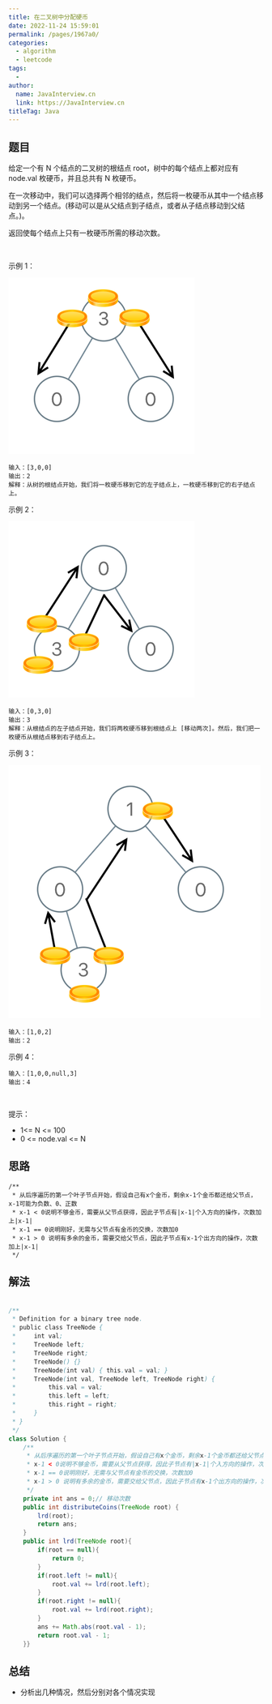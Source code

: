 ```yaml
---
title: 在二叉树中分配硬币
date: 2022-11-24 15:59:01
permalink: /pages/1967a0/
categories:
  - algorithm
  - leetcode
tags:
  - 
author: 
  name: JavaInterview.cn
  link: https://JavaInterview.cn
titleTag: Java
---
```


## 题目

给定一个有 N 个结点的二叉树的根结点 root，树中的每个结点上都对应有 node.val 枚硬币，并且总共有 N 枚硬币。

在一次移动中，我们可以选择两个相邻的结点，然后将一枚硬币从其中一个结点移动到另一个结点。(移动可以是从父结点到子结点，或者从子结点移动到父结点。)。

返回使每个结点上只有一枚硬币所需的移动次数。

 

示例 1：

![](../../../media/pictures/leetcode/tree1_1.png)


    输入：[3,0,0]
    输出：2
    解释：从树的根结点开始，我们将一枚硬币移到它的左子结点上，一枚硬币移到它的右子结点上。
示例 2：

![](../../../media/pictures/leetcode/tree2_1.png)


    输入：[0,3,0]
    输出：3
    解释：从根结点的左子结点开始，我们将两枚硬币移到根结点上 [移动两次]。然后，我们把一枚硬币从根结点移到右子结点上。
示例 3：

![](../../../media/pictures/leetcode/tree4_1.png)


    输入：[1,0,2]
    输出：2    
示例 4：



    输入：[1,0,0,null,3]
    输出：4
 

提示：

- 1<= N <= 100
- 0 <= node.val <= N

## 思路

    /**
     * 从后序遍历的第一个叶子节点开始，假设自己有x个金币，剩余x-1个金币都还给父节点，x-1可能为负数、0、正数
     * x-1 < 0说明不够金币，需要从父节点获得，因此子节点有|x-1|个入方向的操作，次数加上|x-1|
     * x-1 == 0说明刚好，无需与父节点有金币的交换，次数加0
     * x-1 > 0 说明有多余的金币，需要交给父节点，因此子节点有x-1个出方向的操作，次数加上|x-1|
     */


## 解法
```java

/**
 * Definition for a binary tree node.
 * public class TreeNode {
 *     int val;
 *     TreeNode left;
 *     TreeNode right;
 *     TreeNode() {}
 *     TreeNode(int val) { this.val = val; }
 *     TreeNode(int val, TreeNode left, TreeNode right) {
 *         this.val = val;
 *         this.left = left;
 *         this.right = right;
 *     }
 * }
 */
class Solution {
    /**
     * 从后序遍历的第一个叶子节点开始，假设自己有x个金币，剩余x-1个金币都还给父节点，x-1可能为负数、0、正数
     * x-1 < 0说明不够金币，需要从父节点获得，因此子节点有|x-1|个入方向的操作，次数加上|x-1|
     * x-1 == 0说明刚好，无需与父节点有金币的交换，次数加0
     * x-1 > 0 说明有多余的金币，需要交给父节点，因此子节点有x-1个出方向的操作，次数加上|x-1|
     */
    private int ans = 0;// 移动次数
    public int distributeCoins(TreeNode root) {
        lrd(root);
        return ans;
    }
    public int lrd(TreeNode root){
        if(root == null){
            return 0;
        }
        if(root.left != null){
            root.val += lrd(root.left);
        }
        if(root.right != null){
            root.val += lrd(root.right);
        }
        ans += Math.abs(root.val - 1);
        return root.val - 1;
    }}
```

## 总结

- 分析出几种情况，然后分别对各个情况实现 
